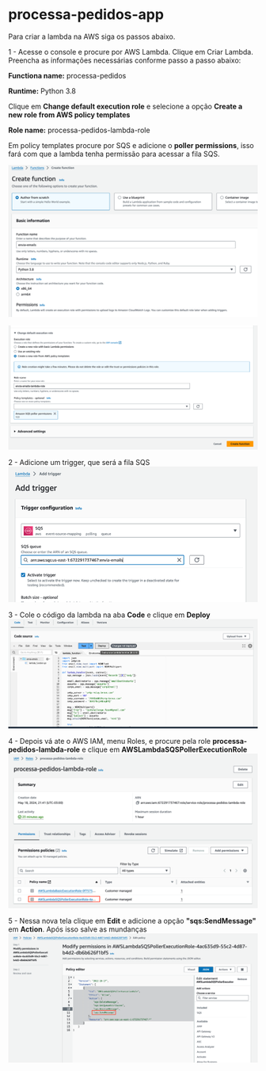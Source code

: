 # processa-pedidos-app

Para criar a lambda na AWS siga os passos abaixo.

1 - Acesse o console e procure por AWS Lambda. Clique em Criar Lambda. Preencha as informações necessárias conforme passo a passo abaixo:

**Functiona name:** processa-pedidos

**Runtime:** Python 3.8

Clique em **Change default execution role** e selecione a opção **Create a new role from AWS policy templates**

**Role name:** processa-pedidos-lambda-role

Em policy templates procure por SQS e adicione o **poller permissions**, isso fará com que a lambda tenha permissão para acessar a fila SQS.

![img.png](imagens/img1.png)

![img.png](imagens/img2.png)

2 - Adicione um trigger, que será a fila SQS
![img.png](imagens/img3.png)

3 - Cole o código da lambda na aba **Code** e clique em **Deploy**
![img.png](imagens/img4.png)

4 - Depois vá ate o AWS IAM, menu Roles, e procure pela role **processa-pedidos-lambda-role** e clique em **AWSLambdaSQSPollerExecutionRole**
![img.png](imagens/img5.png)

5 - Nessa nova tela clique em **Edit** e adicione a opção **"sqs:SendMessage"** em **Action**. Após isso salve as mundanças
![img.png](imagens/img6.png)